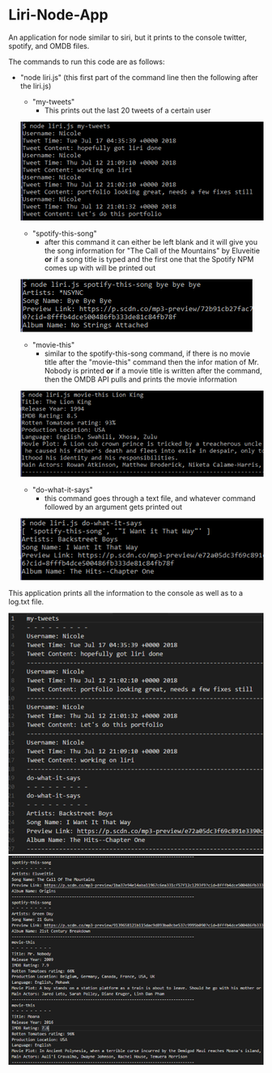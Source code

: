 # Liri-Node-App
An application for node similar to siri, but it prints to the console twitter, spotify, and OMDB files.

The commands to run this code are as follows:
 * "node liri.js" (this first part of the command line then the following after the liri.js)
    * "my-tweets"
        * This prints out the last 20 tweets of a certain user
        
    ![my tweets](/images/my-tweets.PNG)

    * "spotify-this-song"
        * after this command it can either be left blank and it will give you the song information for "The Call of the Mountains" by Eluveitie **or** if a song title is typed and the first one that the Spotify NPM comes up with will be printed out
        
    ![spotify this song](/images/spotify-this.PNG)

    * "movie-this"
        * similar to the spotify-this-song command, if there is no movie title after the "movie-this" command then the infor mation of Mr. Nobody is printed **or** if a movie title is written after the command, then the OMDB API pulls and prints the movie information
        
    ![movie this](/images/movie-this.PNG)

    * "do-what-it-says"
        * this command goes through a text file, and whatever command followed by an argument gets printed out
    
    ![do what it says](/images/doSays.PNG)

This application prints all the information to the console as well as to a log.txt file.

![my tweets and do what it says in log](/images/log1.PNG)
![movie this and spotify this song in log](/images/log2.PNG)